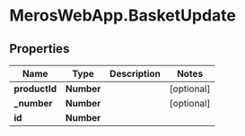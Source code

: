# MerosWebApp.BasketUpdate

## Properties
Name | Type | Description | Notes
------------ | ------------- | ------------- | -------------
**productId** | **Number** |  | [optional] 
**_number** | **Number** |  | [optional] 
**id** | **Number** |  | 
